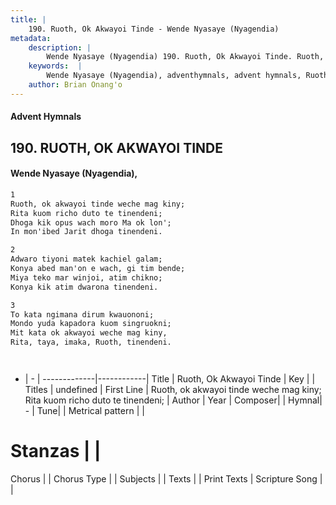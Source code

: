 ```yaml
---
title: |
    190. Ruoth, Ok Akwayoi Tinde - Wende Nyasaye (Nyagendia)
metadata:
    description: |
        Wende Nyasaye (Nyagendia) 190. Ruoth, Ok Akwayoi Tinde. Ruoth, ok akwayoi tinde weche mag kiny; Rita kuom richo duto te tinendeni; Dhoga kik opus wach moro Ma ok lon'; In mon'ibed Jarit dhoga tinendeni.  
    keywords:  |
        Wende Nyasaye (Nyagendia), adventhymnals, advent hymnals, Ruoth, Ok Akwayoi Tinde, Ruoth, ok akwayoi tinde weche mag kiny; Rita kuom richo duto te tinendeni;. 
    author: Brian Onang'o
---
```


#### Advent Hymnals
## 190. RUOTH, OK AKWAYOI TINDE
####  Wende Nyasaye (Nyagendia),

```txt
1
Ruoth, ok akwayoi tinde weche mag kiny;
Rita kuom richo duto te tinendeni;
Dhoga kik opus wach moro Ma ok lon';
In mon'ibed Jarit dhoga tinendeni.

2
Adwaro tiyoni matek kachiel galam;
Konya abed man'on e wach, gi tim bende;
Miya teko mar winjoi, atim chikno;
Konya kik atim dwarona tinendeni.

3
To kata ngimana dirum kwauononi;
Mondo yuda kapadora kuom singruokni;
Mit kata ok akwayoi weche mag kiny,
Rita, taya, imaka, Ruoth, tinendeni.




```

- |   -  |
-------------|------------|
Title | Ruoth, Ok Akwayoi Tinde |
Key |  |
Titles | undefined |
First Line | Ruoth, ok akwayoi tinde weche mag kiny; Rita kuom richo duto te tinendeni; |
Author | 
Year | 
Composer| |
Hymnal|  - |
Tune|  |
Metrical pattern | |
# Stanzas |  |
Chorus |  |
Chorus Type |  |
Subjects | |
Texts |  |
Print Texts | 
Scripture Song |  |
    
